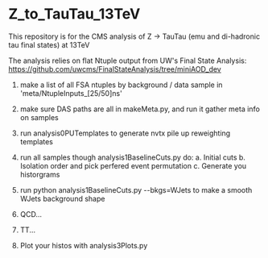 # Z_to_TauTau_13TeV
This repository is for the CMS analysis of Z -> TauTau (emu and di-hadronic tau final states) at 13TeV

The analysis relies on flat Ntuple output from UW's Final State Analysis: https://github.com/uwcms/FinalStateAnalysis/tree/miniAOD_dev

1. make a list of all FSA ntuples by background / data sample in 'meta/NtupleInputs_[25/50]ns'

2. make sure DAS paths are all in makeMeta.py, and run it gather meta info on samples

3. run analysis0PUTemplates to generate nvtx pile up reweighting templates

4. run all samples though analysis1BaselineCuts.py do:
    a. Initial cuts
    b. Isolation order and pick perfered event permutation
    c. Generate you historgrams

5. run python analysis1BaselineCuts.py --bkgs=WJets to make a smooth WJets background shape

6. QCD...

8. TT...

9. Plot your histos with analysis3Plots.py
